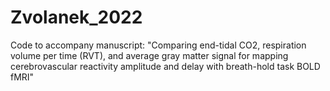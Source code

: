 # Zvolanek_2022
Code to accompany manuscript: "Comparing end-tidal CO2, respiration volume per time (RVT), and average gray matter signal for mapping cerebrovascular reactivity amplitude and delay with breath-hold task BOLD fMRI"
